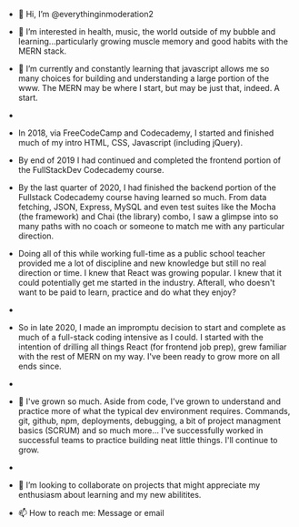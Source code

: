 - 👋 Hi, I’m @everythinginmoderation2
- 👀 I’m interested in health, music, the world outside of my bubble and learning...particularly growing muscle memory and good habits with the MERN stack.
- 🌱 I’m currently and constantly learning that javascript allows me so many choices for building and understanding a large portion of the www. The MERN may be where I start, but may be just that, indeed. A start. 
- 
- In 2018, via FreeCodeCamp and Codecademy, I started and finished much of my intro HTML, CSS, Javascript (including jQuery). 

- By end of 2019 I had continued and completed the frontend portion of the FullStackDev Codecademy course. 

- By the last quarter of 2020, I had finished the backend portion of the Fullstack Codecademy course having learned so much. From data fetching, JSON, Express, MySQL and even test suites like the Mocha (the framework) and Chai (the library) combo, I saw a glimpse into so many paths with no coach or someone to match me with any particular direction.

- Doing all of this while working full-time as a public school teacher provided me a lot of discipline and new knowledge but still no real direction or time. I knew that React was growing popular. I knew that it could potentially get me started in the industry. Afterall, who doesn't want to be paid to learn, practice and do what they enjoy?
- 
-   So in late 2020, I made an impromptu decision to start and complete as much of a full-stack coding intensive as I could. I started with the intention of drilling all things React (for frontend job prep), grew familiar with the rest of MERN on my way. I've been ready to grow more on all ends since. 
-   
- 🙌 I've grown so much. Aside from code, I've grown to understand and practice more of what the typical dev environment requires. Commands, git, github, npm, deployments, debugging, a bit of project managment basics (SCRUM) and so much more... I've successfully worked in successful teams to practice building neat little things. I'll continue to grow.
-   
- 💞️ I’m looking to collaborate on projects that might appreciate my enthusiasm about learning and my new abilitites.
- 📫 How to reach me: Message or email
